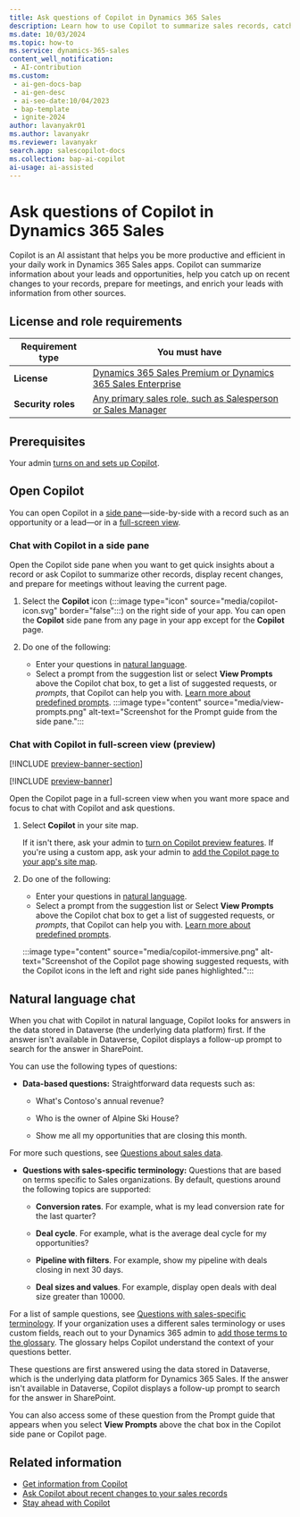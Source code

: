 ```yaml
---
title: Ask questions of Copilot in Dynamics 365 Sales
description: Learn how to use Copilot to summarize sales records, catch up on recent changes, prepare for meetings, answer questions, and so on. 
ms.date: 10/03/2024
ms.topic: how-to
ms.service: dynamics-365-sales
content_well_notification:
 - AI-contribution
ms.custom:
 - ai-gen-docs-bap
 - ai-gen-desc
 - ai-seo-date:10/04/2023
 - bap-template
 - ignite-2024
author: lavanyakr01
ms.author: lavanyakr
ms.reviewer: lavanyakr
search.app: salescopilot-docs
ms.collection: bap-ai-copilot
ai-usage: ai-assisted
---
```


# Ask questions of Copilot in Dynamics 365 Sales

Copilot is an AI assistant that helps you be more productive and efficient in your daily work in Dynamics 365 Sales apps. Copilot can summarize information about your leads and opportunities, help you catch up on recent changes to your records, prepare for meetings, and enrich your leads with information from other sources.

## License and role requirements

| Requirement type | You must have |
|-----------------------|---------|
| **License** | [Dynamics 365 Sales Premium or Dynamics 365 Sales Enterprise](https://dynamics.microsoft.com/sales/pricing/) |
| **Security roles** | [Any primary sales role, such as Salesperson or Sales Manager](security-roles-for-sales.md#primary-sales-roles) |

## Prerequisites

Your admin [turns on and sets up Copilot](enable-setup-copilot.md).

## Open Copilot

You can open Copilot in a [side pane](#open-copilot-sidepane)&mdash;side-by-side with a record such as an opportunity or a lead&mdash;or in a [full-screen view](#open-copilot-immersive).

<a name=open-copilot-sidepane></a>

### Chat with Copilot in a side pane

Open the Copilot side pane when you want to get quick insights about a record or ask Copilot to summarize other records, display recent changes, and prepare for meetings without leaving the current page.

1. Select the **Copilot** icon (:::image type="icon" source="media/copilot-icon.svg" border="false":::) on the right side of your app. You can open the **Copilot** side pane from any page in your app except for the **Copilot** page.

1. Do one of the following:
    - Enter your questions in [natural language](#chat-with-copilot-in-NL).
    - Select a prompt from the suggestion list or select **View Prompts** above the Copilot chat box,  to get a list of suggested requests, or *prompts*, that Copilot can help you with. [Learn more about predefined prompts](copilot-prompt-guide.md).
    :::image type="content" source="media/view-prompts.png" alt-text="Screenshot for the Prompt guide from the side pane.":::

<a name=open-copilot-immersive></a>

### Chat with Copilot in full-screen view (preview)

[!INCLUDE [preview-banner-section](~/../shared-content/shared/preview-includes/preview-banner-section.md)]

[!INCLUDE [preview-banner](~/../shared-content/shared/preview-includes/preview-note-d365.md)]

Open the Copilot page in a full-screen view when you want more space and focus to chat with Copilot and ask questions. 

1. Select **Copilot** in your site map.

   If it isn't there, ask your admin to [turn on Copilot preview features](copilot-preview-features.md#turn-on-all-copilot-preview-features). If you're using a custom app, ask your admin to [add the Copilot page to your app's site map](enable-setup-copilot.md#add-the-copilot-page-site-map-entry-to-custom-sales-app).

2. Do one of the following:
    - Enter your questions in [natural language](#chat-with-copilot-in-NL).
    - Select a prompt from the suggestion list or Select **View Prompts** above the Copilot chat box to get a list of suggested requests, or *prompts*, that Copilot can help you with. [Learn more about predefined prompts](copilot-prompt-guide.md).

    :::image type="content" source="media/copilot-immersive.png" alt-text="Screenshot of the Copilot page showing suggested requests, with the Copilot icons in the left and right side panes highlighted.":::

<a name=chat-with-copilot-in-NL></a>

## Natural language chat

When you chat with Copilot in natural language, Copilot looks for answers in the data stored in Dataverse (the underlying data platform) first. If the answer isn't available in Dataverse, Copilot displays a follow-up prompt to search for the answer in SharePoint.

You can use the following types of questions:

- **Data-based questions:** Straightforward data requests such as:

  - What's Contoso's annual revenue?

  - Who is the owner of Alpine Ski House?
  - Show me all my opportunities that are closing this month.

For more such questions, see [Questions about sales data](faqs-sales-copilot-natural-language.md#questions-about-sales-data).

- **Questions with sales-specific terminology:** Questions that are based on terms specific to Sales organizations. By default, questions around the following topics are supported:

  - **Conversion rates**. For example, what is my lead conversion rate for the last quarter?

  - **Deal cycle**. For example, what is the average deal cycle for my opportunities?
  - **Pipeline with filters**. For example, show my pipeline with deals closing in next 30 days.
  - **Deal sizes and values**. For example, display open deals with deal size greater than 10000.
  
For a list of sample questions, see [Questions with sales-specific terminology](faqs-sales-copilot-natural-language.md#questions-with-sales-specific-terminology). If your organization uses a different sales terminology or uses custom fields, reach out to your Dynamics 365 admin to [add those terms to the glossary](enable-setup-copilot.md#add-glossary). The glossary helps Copilot understand the context of your questions better.

These questions are first answered using the data stored in Dataverse, which is the underlying data platform for Dynamics 365 Sales. If the answer isn't available in Dataverse, Copilot displays a follow-up prompt to search for the answer in SharePoint.  

You can also access some of these question from the Prompt guide that appears when you select **View Prompts** above the chat box in the Copilot side pane or Copilot page.

## Related information

- [Get information from Copilot](copilot-get-information.md)
- [Ask Copilot about recent changes to your sales records](copilot-ask-questions.md)
- [Stay ahead with Copilot](copilot-stay-ahead.md)
